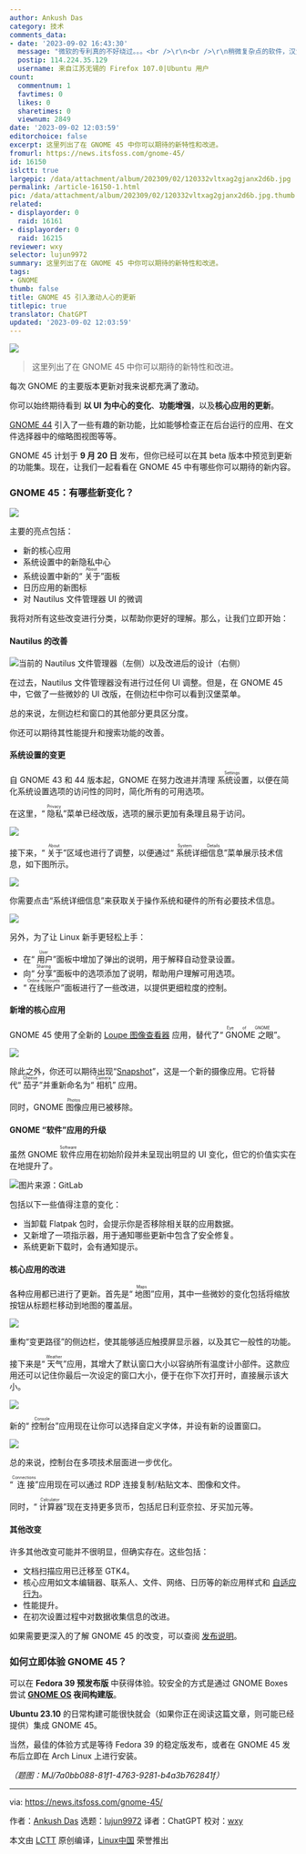 ```yaml
---
author: Ankush Das
category: 技术
comments_data:
- date: '2023-09-02 16:43:30'
  message: "微软的专利真的不好绕过。。。<br />\r\n<br />\r\n稍微复杂点的软件，汉堡菜单真的不好用。。。<br />\r\n<br />\r\n还是最原始的菜单栏+快捷工具栏方便。。。"
  postip: 114.224.35.129
  username: 来自江苏无锡的 Firefox 107.0|Ubuntu 用户
count:
  commentnum: 1
  favtimes: 0
  likes: 0
  sharetimes: 0
  viewnum: 2849
date: '2023-09-02 12:03:59'
editorchoice: false
excerpt: 这里列出了在 GNOME 45 中你可以期待的新特性和改进。
fromurl: https://news.itsfoss.com/gnome-45/
id: 16150
islctt: true
largepic: /data/attachment/album/202309/02/120332vltxag2gjanx2d6b.jpg
permalink: /article-16150-1.html
pic: /data/attachment/album/202309/02/120332vltxag2gjanx2d6b.jpg.thumb.jpg
related:
- displayorder: 0
  raid: 16161
- displayorder: 0
  raid: 16215
reviewer: wxy
selector: lujun9972
summary: 这里列出了在 GNOME 45 中你可以期待的新特性和改进。
tags:
- GNOME
thumb: false
title: GNOME 45 引入激动人心的更新
titlepic: true
translator: ChatGPT
updated: '2023-09-02 12:03:59'
---
```


![](/data/attachment/album/202309/02/120332vltxag2gjanx2d6b.jpg)



> 
> 这里列出了在 GNOME 45 中你可以期待的新特性和改进。
> 
> 
> 


每次 GNOME 的主要版本更新对我来说都充满了激动。


你可以始终期待看到 **以 UI 为中心的变化**、**功能增强**，以及**核心应用的更新**。


[GNOME 44](https://news.itsfoss.com/gnome-44-release/) 引入了一些有趣的新功能，比如能够检查正在后台运行的应用、在文件选择器中的缩略图视图等等。


GNOME 45 计划于 **9 月 20 日** 发布，但你已经可以在其 beta 版本中预览到更新的功能集。现在，让我们一起看看在 GNOME 45 中有哪些你可以期待的新内容。


### GNOME 45：有哪些新变化？


![](/data/attachment/album/202309/02/120359gjdyshjs0ykbnz9w.jpg)


主要的亮点包括：


* 新的核心应用
* 系统设置中的新隐私中心
* 系统设置中新的“<ruby> 关于 <rt>  About </rt></ruby>”面板
* 日历应用的新图标
* 对 Nautilus 文件管理器 UI 的微调


我将对所有这些改变进行分类，以帮助你更好的理解。那么，让我们立即开始：


#### Nautilus 的改善


![当前的 Nautilus 文件管理器（左侧）以及改进后的设计（右侧）](/data/attachment/album/202309/02/120359e2n2wi4lqtq2qnqt.jpg)


在过去，Nautilus 文件管理器没有进行过任何 UI 调整。但是，在 GNOME 45 中，它做了一些微妙的 UI 改版，在侧边栏中你可以看到汉堡菜单。


总的来说，左侧边栏和窗口的其他部分更具区分度。


你还可以期待其性能提升和搜索功能的改善。


#### 系统设置的变更


自 GNOME 43 和 44 版本起，GNOME 在努力改进并清理<ruby> 系统设置 <rt>  Settings </rt></ruby>，以便在简化系统设置选项的访问性的同时，简化所有的可用选项。


在这里，“<ruby> 隐私 <rt>  Privacy </rt></ruby>”菜单已经改版，选项的展示更加有条理且易于访问。


![](/data/attachment/album/202309/02/120400wcvmmz4wjwkd6kdk.png)


接下来，“<ruby> 关于 <rt>  About </rt></ruby>”区域也进行了调整，以便通过“<ruby> 系统详细信息 <rt>  System Details </rt></ruby>”菜单展示技术信息，如下图所示。


![](/data/attachment/album/202309/02/120401ndgb1kffwc1wre2w.png)


你需要点击“系统详细信息”来获取关于操作系统和硬件的所有必要技术信息。


![](/data/attachment/album/202309/02/120401kt83286b6qzzlnmt.jpg)


另外，为了让 Linux 新手更轻松上手：


* 在“<ruby> 用户 <rt>  User </rt></ruby>”面板中增加了弹出的说明，用于解释自动登录设置。
* 向“<ruby> 分享 <rt>  Sharing </rt></ruby>”面板中的选项添加了说明，帮助用户理解可用选项。
* “<ruby> 在线账户 <rt>  Online Accounts </rt></ruby>”面板进行了一些改进，以提供更细粒度的控制。


#### 新增的核心应用


GNOME 45 使用了全新的 [Loupe 图像查看器](https://news.itsfoss.com/loupe-image-viewer/) 应用，替代了“<ruby> GNOME 之眼 <rt>  Eye of GNOME </rt></ruby>”。


![](/data/attachment/album/202309/02/120401teg0x3xt1s2t2sqy.png)


除此之外，你还可以期待出现“[Snapshot](https://news.itsfoss.com/gnome-snapshot/)”，这是一个新的摄像应用。它将替代“<ruby> 茄子 <rt>  Cheese </rt></ruby>”并重新命名为“<ruby> 相机 <rt>  Camera </rt></ruby>” 应用。


同时，GNOME <ruby> 图像 <rt>  Photos </rt></ruby>应用已被移除。


#### GNOME “软件”应用的升级


虽然 GNOME <ruby> 软件 <rt>  Software </rt></ruby>应用在初始阶段并未呈现出明显的 UI 变化，但它的价值实实在在地提升了。


![图片来源：GitLab](/data/attachment/album/202309/02/120401z291pwocbo8gt8pe.png)


包括以下一些值得注意的变化：


* 当卸载 Flatpak 包时，会提示你是否移除相关联的应用数据。
* 又新增了一项指示器，用于通知哪些更新中包含了安全修复。
* 系统更新下载时，会有通知提示。


#### 核心应用的改进


各种应用都已进行了更新。首先是“<ruby> 地图 <rt>  Maps </rt></ruby>”应用，其中一些微妙的变化包括将缩放按钮从标题栏移动到地图的覆盖层。


![](/data/attachment/album/202309/02/120402jrcxxckk91byb4bz.png)


重构“变更路径”的侧边栏，使其能够适应触摸屏显示器，以及其它一般性的功能。


接下来是“<ruby> 天气 <rt>  Weather </rt></ruby>”应用，其增大了默认窗口大小以容纳所有温度计小部件。这款应用还可以记住你最后一次设定的窗口大小，便于在你下次打开时，直接展示该大小。


![](/data/attachment/album/202309/02/120402u5lec15y8ye65z28.png)


新的“<ruby> 控制台 <rt>  Console </rt></ruby>”应用现在让你可以选择自定义字体，并设有新的设置窗口。


![](/data/attachment/album/202309/02/120402z771ce7cp17c10s1.jpg)


总的来说，控制台在多项技术层面进一步优化。


“<ruby> 连接 <rt>  Connections </rt></ruby>”应用现在可以通过 RDP 连接复制/粘贴文本、图像和文件。


同时，“<ruby> 计算器 <rt>  Calculator </rt></ruby>”现在支持更多货币，包括尼日利亚奈拉、牙买加元等。


#### 其他改变


许多其他改变可能并不很明显，但确实存在。这些包括：


* 文档扫描应用已迁移至 GTK4。
* 核心应用如文本编辑器、联系人、文件、网络、日历等的新应用样式和 [自适应行为](https://blogs.gnome.org/alicem/2023/06/15/rethinking-adaptivity/)。
* 性能提升。
* 在初次设置过程中对数据收集信息的改进。


如果需要更深入的了解 GNOME 45 的改变，可以查阅 [发布说明](https://gitlab.gnome.org/Teams/Design/release-notes/-/issues/36)。


### 如何立即体验 GNOME 45？


可以在 **Fedora 39 预发布版** 中获得体验。较安全的方式是通过 GNOME Boxes 尝试 **[GNOME OS](https://os.gnome.org/) 夜间构建版**。


**Ubuntu 23.10** 的日常构建可能很快就会（如果你正在阅读这篇文章，则可能已经提供）集成 GNOME 45。


当然，最佳的体验方式是等待 Fedora 39 的稳定版发布，或者在 GNOME 45 发布后立即在 Arch Linux 上进行安装。


*（题图：MJ/7a0bb088-81f1-4763-9281-b4a3b762841f）*




---


via: <https://news.itsfoss.com/gnome-45/>


作者：[Ankush Das](https://news.itsfoss.com/author/ankush/) 选题：[lujun9972](https://github.com/lujun9972) 译者：ChatGPT 校对：[wxy](https://github.com/wxy)


本文由 [LCTT](https://github.com/LCTT/TranslateProject) 原创编译，[Linux中国](https://linux.cn/) 荣誉推出